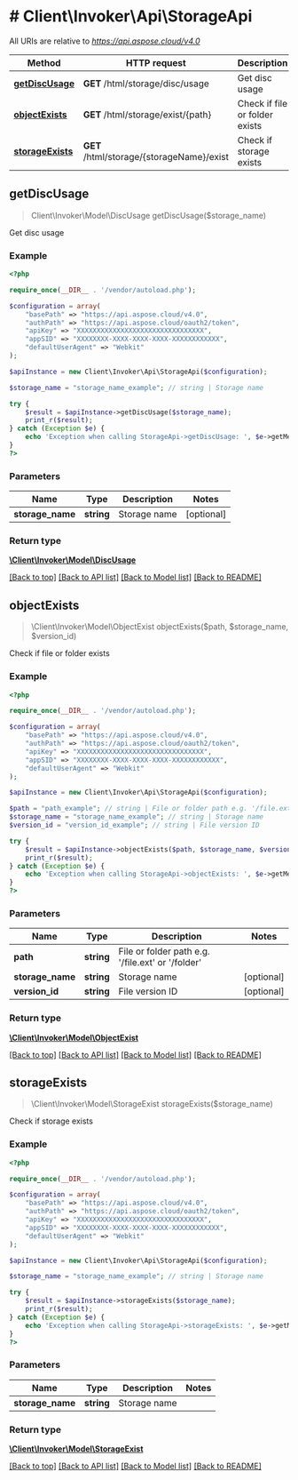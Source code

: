 # # Client\Invoker\Api\StorageApi

All URIs are relative to *https://api.aspose.cloud/v4.0*

| Method                                               | HTTP request                              | Description                    |
|------------------------------------------------------|-------------------------------------------|--------------------------------|
| [**getDiscUsage**](StorageApi.md#getDiscUsage)       | **GET** /html/storage/disc/usage          | Get disc usage                 |
| [**objectExists**](StorageApi.md#objectExists)       | **GET** /html/storage/exist/{path}        | Check if file or folder exists |
| [**storageExists**](StorageApi.md#storageExists)     | **GET** /html/storage/{storageName}/exist | Check if storage exists        |

## **getDiscUsage**
> Client\Invoker\Model\DiscUsage getDiscUsage($storage_name)

Get disc usage

### Example
```php
<?php

require_once(__DIR__ . '/vendor/autoload.php');

$configuration = array(
    "basePath" => "https://api.aspose.cloud/v4.0",
    "authPath" => "https://api.aspose.cloud/oauth2/token",
    "apiKey" => "XXXXXXXXXXXXXXXXXXXXXXXXXXXXXXXX",
    "appSID" => "XXXXXXXX-XXXX-XXXX-XXXX-XXXXXXXXXXXX",
    "defaultUserAgent" => "Webkit"
);

$apiInstance = new Client\Invoker\Api\StorageApi($configuration);

$storage_name = "storage_name_example"; // string | Storage name

try {
    $result = $apiInstance->getDiscUsage($storage_name);
    print_r($result);
} catch (Exception $e) {
    echo 'Exception when calling StorageApi->getDiscUsage: ', $e->getMessage(), PHP_EOL;
}
?>
```

### Parameters
| Name             | Type       | Description  | Notes      |
|------------------|------------|--------------|------------|
| **storage_name** | **string** | Storage name | [optional] |

### Return type
[**\Client\Invoker\Model\DiscUsage**](DiscUsage.md)


[[Back to top]](#) [[Back to API list]](../README.md#documentation-for-api-endpoints) [[Back to Model list]](../README.md#documentation-for-models) [[Back to README]](../README.md)


## **objectExists**
> \Client\Invoker\Model\ObjectExist objectExists($path, $storage_name, $version_id)

Check if file or folder exists

### Example
```php
<?php

require_once(__DIR__ . '/vendor/autoload.php');

$configuration = array(
    "basePath" => "https://api.aspose.cloud/v4.0",
    "authPath" => "https://api.aspose.cloud/oauth2/token",
    "apiKey" => "XXXXXXXXXXXXXXXXXXXXXXXXXXXXXXXX",
    "appSID" => "XXXXXXXX-XXXX-XXXX-XXXX-XXXXXXXXXXXX",
    "defaultUserAgent" => "Webkit"
);

$apiInstance = new Client\Invoker\Api\StorageApi($configuration);

$path = "path_example"; // string | File or folder path e.g. '/file.ext' or '/folder'
$storage_name = "storage_name_example"; // string | Storage name
$version_id = "version_id_example"; // string | File version ID

try {
    $result = $apiInstance->objectExists($path, $storage_name, $version_id);
    print_r($result);
} catch (Exception $e) {
    echo 'Exception when calling StorageApi->objectExists: ', $e->getMessage(), PHP_EOL;
}
?>
```

### Parameters
| Name             | Type       | Description                                                       | Notes      |
|------------------|------------|-------------------------------------------------------------------|------------|
| **path**         | **string** | File or folder path e.g. &#39;/file.ext&#39; or &#39;/folder&#39; |            |
| **storage_name** | **string** | Storage name                                                      | [optional] |
| **version_id**   | **string** | File version ID                                                   | [optional] |

### Return type
[**\Client\Invoker\Model\ObjectExist**](ObjectExist.md)

[[Back to top]](#) [[Back to API list]](../README.md#documentation-for-api-endpoints) [[Back to Model list]](../README.md#documentation-for-models) [[Back to README]](../README.md)

## **storageExists**
> \Client\Invoker\Model\StorageExist storageExists($storage_name)

Check if storage exists

### Example
```php
<?php

require_once(__DIR__ . '/vendor/autoload.php');

$configuration = array(
    "basePath" => "https://api.aspose.cloud/v4.0",
    "authPath" => "https://api.aspose.cloud/oauth2/token",
    "apiKey" => "XXXXXXXXXXXXXXXXXXXXXXXXXXXXXXXX",
    "appSID" => "XXXXXXXX-XXXX-XXXX-XXXX-XXXXXXXXXXXX",
    "defaultUserAgent" => "Webkit"
);

$apiInstance = new Client\Invoker\Api\StorageApi($configuration);

$storage_name = "storage_name_example"; // string | Storage name

try {
    $result = $apiInstance->storageExists($storage_name);
    print_r($result);
} catch (Exception $e) {
    echo 'Exception when calling StorageApi->storageExists: ', $e->getMessage(), PHP_EOL;
}
?>
```

### Parameters
| Name             | Type       | Description  | Notes |
|------------------|------------|--------------|-------|
| **storage_name** | **string** | Storage name |       |

### Return type
[**\Client\Invoker\Model\StorageExist**](StorageExist.md)

[[Back to top]](#) [[Back to API list]](../README.md#documentation-for-api-endpoints) [[Back to Model list]](../README.md#documentation-for-models) [[Back to README]](../README.md)

